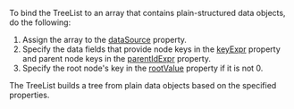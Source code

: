 To bind the TreeList to an array that contains plain-structured data objects, do the following:

1. Assign the array to the [dataSource](/Documentation/ApiReference/UI_Components/dxTreeList/Configuration/#dataSource) property.
1. Specify the data fields that provide node keys in the [keyExpr](/Documentation/ApiReference/UI_Components/dxTreeList/Configuration/#keyExpr) property and parent node keys in the [parentIdExpr](/Documentation/ApiReference/UI_Components/dxTreeList/Configuration/#parentIdExpr) property.
1. Specify the root node's key in the [rootValue](/Documentation/ApiReference/UI_Components/dxTreeList/Configuration/#rootValue) property if it is not 0.

The TreeList builds a tree from plain data objects based on the specified properties.